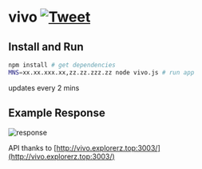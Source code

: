 # vivo [![Tweet](https://img.shields.io/twitter/url/http/shields.io.svg?style=social)](https://twitter.com/intent/tweet?text=Watch%20your%20VIVO%20masternode%20income%20in%20command%20line&url=https://github.com/valmassoi/vivo&via=valmassoi&hashtags=vivo,masternode,crypto,dash,bitcoin,btc)  
## Install and Run
```bash
npm install # get dependencies
MNS=xx.xx.xxx.xx,zz.zz.zzz.zz node vivo.js # run app
```
updates every 2 mins  
## Example Response
![response](https://raw.githubusercontent.com/valmassoi/vivo/master/response.png)

API thanks to [http://vivo.explorerz.top:3003/](http://vivo.explorerz.top:3003/)
